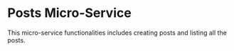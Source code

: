 # Posts Micro-Service

This micro-service functionalities includes creating posts and listing all the posts.